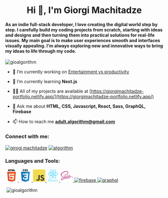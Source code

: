 <h1 align="center">Hi 👋, I'm Giorgi Machitadze</h1>
<h4>As an indie full-stack developer, I love creating the digital world step by step. I carefully build my coding projects from scratch, starting with ideas and designs and then turning them into practical solutions for real-life issues. My main goal is to make user experiences smooth and interfaces visually appealing. I'm always exploring new and innovative ways to bring my ideas to life through my code.</h4>

<p align="left"> <img src="https://komarev.com/ghpvc/?username=gioalgorithm&label=Profile%20views&color=0e75b6&style=flat" alt="gioalgorithm" /> </p>

- 🔭 I’m currently working on [Entertainment vs productivity](https://giorgimachitadze-evsp.netlify.app/)

- 🌱 I’m currently learning **Next.js**

- 👨‍💻 All of my projects are available at [https://giorgimachitadze-portfolio.netlify.app/](https://giorgimachitadze-portfolio.netlify.app/)

- 💬 Ask me about **HTML, CSS, Javascript, React, Sass, GraphQL, Firebase**

- 📫 How to reach me **adult.algorithm@gmail.com**

<h3 align="left">Connect with me:</h3>
<p align="left">
<a href="https://www.facebook.com/giorgi.machitadze.507/" target="blank"><img align="center" src="https://raw.githubusercontent.com/rahuldkjain/github-profile-readme-generator/master/src/images/icons/Social/facebook.svg" alt="girogi machitadze" height="30" width="40" /></a>
<a href="https://www.youtube.com/channel/UCC713Yy8jBvpaXyCipZmRpQ" target="blank"><img align="center" src="https://raw.githubusercontent.com/rahuldkjain/github-profile-readme-generator/master/src/images/icons/Social/youtube.svg" alt="algorithm" height="30" width="40" /></a>
</p>

<h3 align="left">Languages and Tools:</h3>
<p align="left"> <a href="https://www.w3.org/html/" target="_blank" rel="noreferrer"> <img src="https://raw.githubusercontent.com/devicons/devicon/master/icons/html5/html5-original-wordmark.svg" alt="html5" width="40" height="40"/> </a> <a href="https://www.w3schools.com/css/" target="_blank" rel="noreferrer"> <img src="https://raw.githubusercontent.com/devicons/devicon/master/icons/css3/css3-original-wordmark.svg" alt="css3" width="40" height="40"/> </a><a href="https://developer.mozilla.org/en-US/docs/Web/JavaScript" target="_blank" rel="noreferrer"> <img src="https://raw.githubusercontent.com/devicons/devicon/master/icons/javascript/javascript-original.svg" alt="javascript" width="40" height="40"/> </a><a href="https://reactjs.org/" target="_blank" rel="noreferrer"> <img src="https://raw.githubusercontent.com/devicons/devicon/master/icons/react/react-original-wordmark.svg" alt="react" width="40" height="40"/> </a> <a href="https://sass-lang.com" target="_blank" rel="noreferrer"> <img src="https://raw.githubusercontent.com/devicons/devicon/master/icons/sass/sass-original.svg" alt="sass" width="40" height="40"/> </a> <a href="https://firebase.google.com/" target="_blank" rel="noreferrer"> <img src="https://www.vectorlogo.zone/logos/firebase/firebase-icon.svg" alt="firebase" width="40" height="40"/> </a> <a href="https://graphql.org" target="_blank" rel="noreferrer"> <img src="https://www.vectorlogo.zone/logos/graphql/graphql-icon.svg" alt="graphql" width="40" height="40"/> </a>    </p>

<p>&nbsp;<img align="center" src="https://github-readme-stats.vercel.app/api?username=gioalgorithm&show_icons=true&locale=en" alt="gioalgorithm" /></p>
